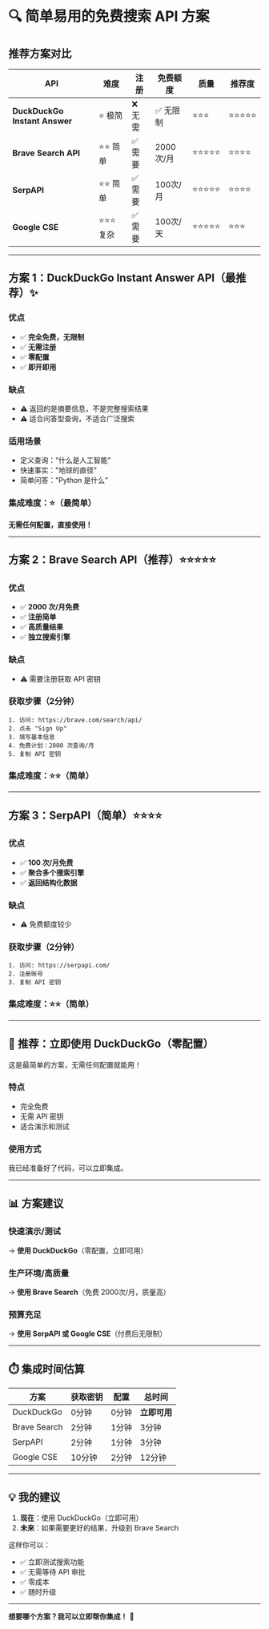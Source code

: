 # 🔍 简单易用的免费搜索 API 方案

## 推荐方案对比

| API | 难度 | 注册 | 免费额度 | 质量 | 推荐度 |
|-----|------|------|---------|------|--------|
| **DuckDuckGo Instant Answer** | ⭐ 极简 | ❌ 无需 | ✅ 无限制 | ⭐⭐⭐ | ⭐⭐⭐⭐⭐ |
| **Brave Search API** | ⭐⭐ 简单 | ✅ 需要 | 2000次/月 | ⭐⭐⭐⭐⭐ | ⭐⭐⭐⭐ |
| **SerpAPI** | ⭐⭐ 简单 | ✅ 需要 | 100次/月 | ⭐⭐⭐⭐⭐ | ⭐⭐⭐⭐ |
| **Google CSE** | ⭐⭐⭐ 复杂 | ✅ 需要 | 100次/天 | ⭐⭐⭐⭐⭐ | ⭐⭐⭐ |

---

## 方案 1：DuckDuckGo Instant Answer API（最推荐）✨

### 优点
- ✅ **完全免费，无限制**
- ✅ **无需注册**
- ✅ **零配置**
- ✅ **即开即用**

### 缺点
- ⚠️ 返回的是摘要信息，不是完整搜索结果
- ⚠️ 适合问答型查询，不适合广泛搜索

### 适用场景
- 定义查询："什么是人工智能"
- 快速事实："地球的直径"
- 简单问答："Python 是什么"

### 集成难度：⭐（最简单）
**无需任何配置，直接使用！**

---

## 方案 2：Brave Search API（推荐）⭐⭐⭐⭐⭐

### 优点
- ✅ **2000 次/月免费**
- ✅ **注册简单**
- ✅ **高质量结果**
- ✅ **独立搜索引擎**

### 缺点
- ⚠️ 需要注册获取 API 密钥

### 获取步骤（2分钟）
```
1. 访问: https://brave.com/search/api/
2. 点击 "Sign Up"
3. 填写基本信息
4. 免费计划：2000 次查询/月
5. 复制 API 密钥
```

### 集成难度：⭐⭐（简单）

---

## 方案 3：SerpAPI（简单）⭐⭐⭐⭐

### 优点
- ✅ **100 次/月免费**
- ✅ **聚合多个搜索引擎**
- ✅ **返回结构化数据**

### 缺点
- ⚠️ 免费额度较少

### 获取步骤（2分钟）
```
1. 访问: https://serpapi.com/
2. 注册账号
3. 复制 API 密钥
```

### 集成难度：⭐⭐（简单）

---

## 🚀 推荐：立即使用 DuckDuckGo（零配置）

这是最简单的方案，无需任何配置就能用！

### 特点
- 完全免费
- 无需 API 密钥
- 适合演示和测试

### 使用方式
我已经准备好了代码，可以立即集成。

---

## 📊 方案建议

### 快速演示/测试
→ **使用 DuckDuckGo**（零配置，立即可用）

### 生产环境/高质量
→ **使用 Brave Search**（免费 2000次/月，质量高）

### 预算充足
→ **使用 SerpAPI 或 Google CSE**（付费后无限制）

---

## ⏱️ 集成时间估算

| 方案 | 获取密钥 | 配置 | 总时间 |
|------|---------|------|--------|
| DuckDuckGo | 0分钟 | 0分钟 | **立即可用** |
| Brave Search | 2分钟 | 1分钟 | 3分钟 |
| SerpAPI | 2分钟 | 1分钟 | 3分钟 |
| Google CSE | 10分钟 | 2分钟 | 12分钟 |

---

## 💡 我的建议

1. **现在**：使用 DuckDuckGo（立即可用）
2. **未来**：如果需要更好的结果，升级到 Brave Search

这样你可以：
- ✅ 立即测试搜索功能
- ✅ 无需等待 API 审批
- ✅ 零成本
- ✅ 随时升级

---

**想要哪个方案？我可以立即帮你集成！** 🚀

